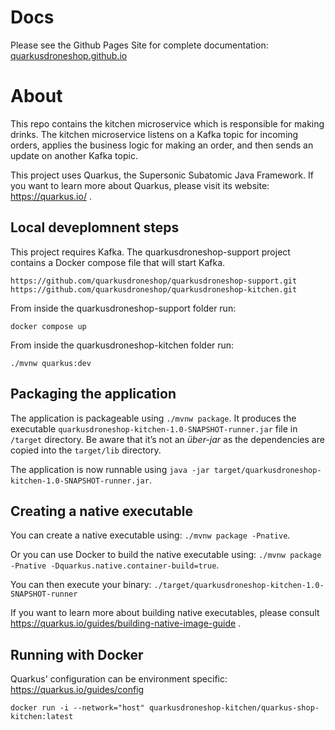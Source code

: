 # Docs
Please see the Github Pages Site for complete documentation: [quarkusdroneshop.github.io](https://quarkusdroneshop.github.io)

# About 
This repo contains the kitchen microservice which is responsible for making drinks.  The kitchen microservice listens on a Kafka topic for incoming orders, applies the business logic for making an order, and then sends an update on another Kafka topic.

This project uses Quarkus, the Supersonic Subatomic Java Framework.  If you want to learn more about Quarkus, please visit its website: https://quarkus.io/ .

## Local deveplomnent steps 

This project requires Kafka.  The quarkusdroneshop-support project contains a Docker compose file that will start Kafka.

```
https://github.com/quarkusdroneshop/quarkusdroneshop-support.git
https://github.com/quarkusdroneshop/quarkusdroneshop-kitchen.git
```

From inside the quarkusdroneshop-support folder run:

```
docker compose up
```

From inside the quarkusdroneshop-kitchen folder run:
```
./mvnw quarkus:dev
```

## Packaging the application

The application is packageable using `./mvnw package`.
It produces the executable `quarkusdroneshop-kitchen-1.0-SNAPSHOT-runner.jar` file in `/target` directory.
Be aware that it’s not an _über-jar_ as the dependencies are copied into the `target/lib` directory.

The application is now runnable using `java -jar target/quarkusdroneshop-kitchen-1.0-SNAPSHOT-runner.jar`.

## Creating a native executable

You can create a native executable using: `./mvnw package -Pnative`.

Or you can use Docker to build the native executable using: `./mvnw package -Pnative -Dquarkus.native.container-build=true`.

You can then execute your binary: `./target/quarkusdroneshop-kitchen-1.0-SNAPSHOT-runner`

If you want to learn more about building native executables, please consult https://quarkus.io/guides/building-native-image-guide .

## Running with Docker

Quarkus' configuration can be environment specific: https://quarkus.io/guides/config

```shell
docker run -i --network="host" quarkusdroneshop-kitchen/quarkus-shop-kitchen:latest
```
